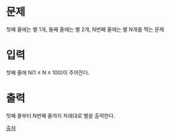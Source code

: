 # 문제

첫째 줄에는 별 1개, 둘째 줄에는 별 2개, N번째 줄에는 별 N개를 찍는 문제

# 입력

첫째 줄에 N(1 ≤ N ≤ 100)이 주어진다.

# 출력

첫째 줄부터 N번째 줄까지 차례대로 별을 출력한다.

[출처](https://www.acmicpc.net/problem/2438)
